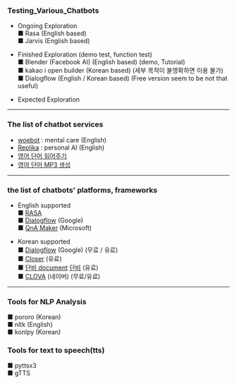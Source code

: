### Testing_Various_Chatbots
  
- Ongoing Exploration  
■ Rasa (English based)  
■ Jarvis (English based)  
  
- Finished Exploration (demo test, function test)  
■ Blender (Facebook AI) (English based) (demo, Tutorial)  
■ kakao i open builder (Korean based) (세부 목적이 불명확하면 이용 불가)  
■ Dialogflow (English / Korean based) (Free version seem to be not that useful)  
- Expected Exploration  
  
------------------------------------------------------------------  
### The list of chatbot services  
- [woebot](https://woebothealth.com/) : mental care (English)  
- [Replika](https://replika.ai/) : personal AI (English)
- [영어 단어 읽어주기](https://ttsdemo.com/)
- [영어 단어 MP3 생성](http://www.fromtexttospeech.com/)
-------------------------------------------------------------------  
### the list of chatbots' platforms, frameworks  
- English supported  
■ [RASA](https://rasa.com/)  
■ [Dialogflow](https://dialogflow.cloud.google.com/) (Google)  
■ [QnA Maker](https://www.qnamaker.ai/) (Microsoft)  
  
- Korean supported  
■ [Dialogflow](https://dialogflow.cloud.google.com/) (Google) (무료 / 유료)  
■ [Closer](https://www.closer.ai/) (유료)  
■ [단비 document](https://doc.danbee.ai/) [단비](https://danbee.ai/) (유료)  
■ [CLOVA](https://clova.ai/ko) (네이버) (무료/유료)  
-------------------------------------------------------------------  
### Tools for NLP Analysis  
■ pororo (Korean)  
■ nltk (English)  
■ konlpy (Korean)  
  
### Tools for text to speech(tts)
■ pyttsx3  
■ gTTS  
